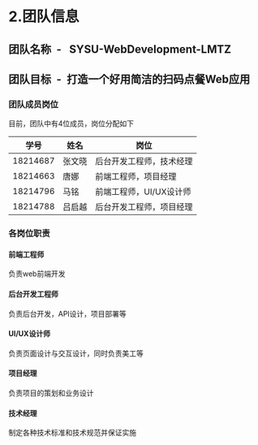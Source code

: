 # 2.团队信息
## 团队名称&ensp;-&ensp; SYSU-WebDevelopment-LMTZ
## 团队目标&ensp;-&ensp;打造一个好用简洁的扫码点餐Web应用
### 团队成员岗位
目前，团队中有4位成员，岗位分配如下


学号|姓名|岗位
-|-|-
18214687|张文晓|后台开发工程师，技术经理
18214663|唐娜|前端工程师，项目经理
18214796|马铭|前端工程师，UI/UX设计师
18214788|吕启越|后台开发工程师，项目经理

### 各岗位职责
#### 前端工程师
负责web前端开发
#### 后台开发工程师
负责后台开发，API设计，项目部署等
#### UI/UX设计师
负责页面设计与交互设计，同时负责美工等
#### 项目经理
负责项目的策划和业务设计
#### 技术经理
制定各种技术标准和技术规范并保证实施